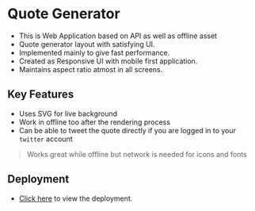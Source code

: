 # Quote Generator

- This is Web Application based on API as well as offline asset
-  Quote generator layout with satisfying UI.
- Implemented mainly to give fast performance.
- Created as Responsive UI with mobile first application.
- Maintains aspect ratio atmost in all screens.

## Key Features

- Uses SVG for live background
- Work in offline too after the rendering process
- Can be able to tweet the quote directly if you are logged in to your `twitter` account

> Works great while offline but network is needed for icons and fonts

## Deployment

- [Click here](https://nandhakumarsj.github.io/quote-generator "Quote Generator") to view the deployment.
